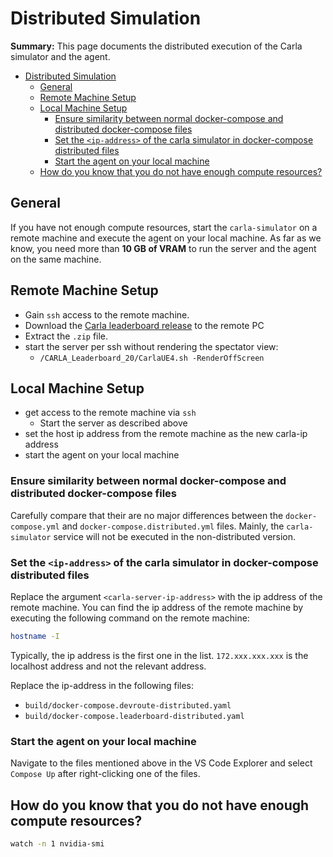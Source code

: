 # Distributed Simulation

**Summary:** This page documents the distributed execution of the Carla simulator and the agent.

- [Distributed Simulation](#distributed-simulation)
  - [General](#general)
  - [Remote Machine Setup](#remote-machine-setup)
  - [Local Machine Setup](#local-machine-setup)
    - [Ensure similarity between normal docker-compose and distributed docker-compose files](#ensure-similarity-between-normal-docker-compose-and-distributed-docker-compose-files)
    - [Set the `<ip-address>` of the carla simulator in docker-compose distributed files](#set-the-ip-address-of-the-carla-simulator-in-docker-compose-distributed-files)
    - [Start the agent on your local machine](#start-the-agent-on-your-local-machine)
  - [How do you know that you do not have enough compute resources?](#how-do-you-know-that-you-do-not-have-enough-compute-resources)

## General

If you have not enough compute resources, start the `carla-simulator` on a remote machine and execute the agent on your local machine.
As far as we know, you need more than **10 GB of VRAM** to run the server and the agent on the same machine.

## Remote Machine Setup

- Gain `ssh` access to the remote machine.
- Download the [Carla leaderboard release](https://leaderboard.carla.org/get_started/#11-download-the-carla-leaderboard-package) to the remote PC
- Extract the `.zip` file.
- start the server per ssh without rendering the spectator view:
  - `/CARLA_Leaderboard_20/CarlaUE4.sh -RenderOffScreen`

## Local Machine Setup

- get access to the remote machine via `ssh`
  - Start the server as described above
- set the host ip address from the remote machine as the new carla-ip address
- start the agent on your local machine

### Ensure similarity between normal docker-compose and distributed docker-compose files

Carefully compare that their are no major differences between the `docker-compose.yml` and `docker-compose.distributed.yml` files.
Mainly, the `carla-simulator` service will not be executed in the non-distributed version.

### Set the `<ip-address>` of the carla simulator in docker-compose distributed files

Replace the argument `<carla-server-ip-address>` with the ip address of the remote machine.
You can find the ip address of the remote machine by executing the following command on the remote machine:

```bash
hostname -I
```

Typically, the ip address is the first one in the list.
`172.xxx.xxx.xxx` is the localhost address and not the relevant address.

Replace the ip-address in the following files:

- `build/docker-compose.devroute-distributed.yaml`
- `build/docker-compose.leaderboard-distributed.yaml`

### Start the agent on your local machine

Navigate to the files mentioned above in the VS Code Explorer and select `Compose Up` after right-clicking one of the files.

## How do you know that you do not have enough compute resources?

```bash
watch -n 1 nvidia-smi
```
